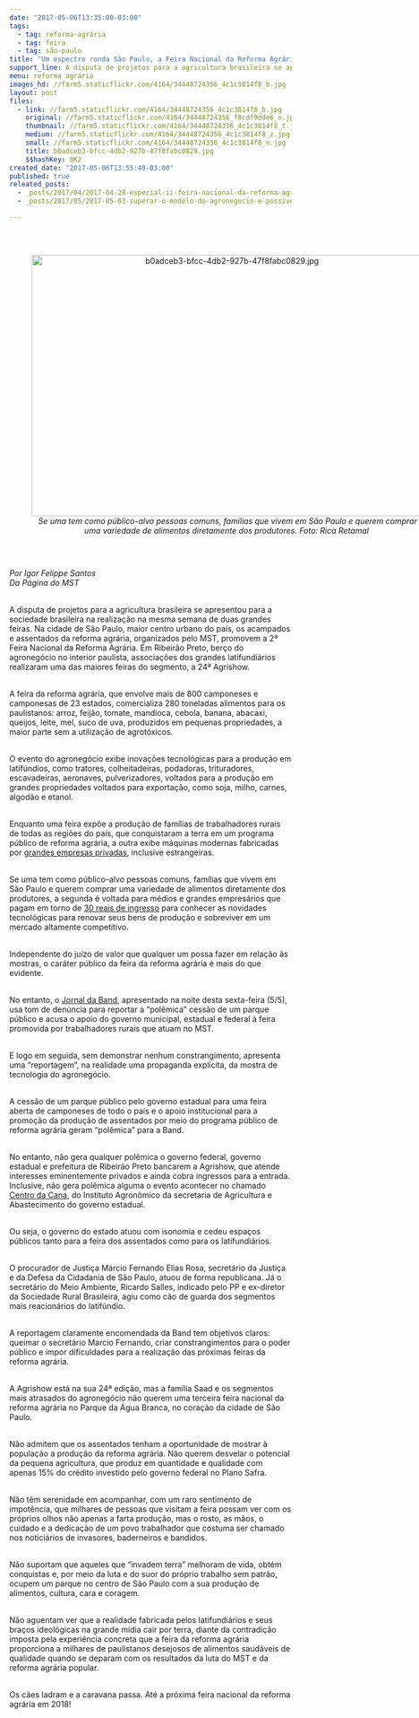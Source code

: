 ```yaml
---
date: "2017-05-06T13:35:00-03:00"
tags:
  - tag: reforma-agrária
  - tag: feira
  - tag: são-paulo
title: "Um espectro ronda São Paulo, a Feira Nacional da Reforma Agrária"
support_line: A disputa de projetos para a agricultura brasileira se apresentou para a sociedade brasileira na realização na mesma semana de duas grandes feiras.
menu: reforma agrária
images_hd: //farm5.staticflickr.com/4164/34448724356_4c1c3814f8_b.jpg
layout: post
files:
  - link: //farm5.staticflickr.com/4164/34448724356_4c1c3814f8_b.jpg
    original: //farm5.staticflickr.com/4164/34448724356_f8cdf9dde6_o.jpg
    thumbnail: //farm5.staticflickr.com/4164/34448724356_4c1c3814f8_t.jpg
    medium: //farm5.staticflickr.com/4164/34448724356_4c1c3814f8_z.jpg
    small: //farm5.staticflickr.com/4164/34448724356_4c1c3814f8_n.jpg
    title: b0adceb3-bfcc-4db2-927b-47f8fabc0829.jpg
    $$hashKey: 0K2
created_date: "2017-05-06T13:55:40-03:00"
published: true
releated_posts:
  - _posts/2017/04/2017-04-28-especial-ii-feira-nacional-da-reforma-agraria.md
  - _posts/2017/05/2017-05-03-superar-o-modelo-do-agronegocio-e-possivel-e-necessario.md

---
```

<p>&nbsp;</p>

<div style="text-align:center">
<figure class="image" style="display:inline-block"><img alt="b0adceb3-bfcc-4db2-927b-47f8fabc0829.jpg" height="466" src="//farm5.staticflickr.com/4164/34448724356_4c1c3814f8_b.jpg" width="700" />
<figcaption><em>Se uma tem como p&uacute;blico-alvo pessoas comuns, fam&iacute;lias que vivem em S&atilde;o Paulo e querem comprar uma variedade de alimentos diretamente dos produtores. Foto: Rica Retamal&nbsp;</em></figcaption>
</figure>
</div>

<p>&nbsp;</p>

<p><em>Por Igor Felippe Santos<br />
Da P&aacute;gina do MST&nbsp;</em></p>

<p><br />
A disputa de projetos para a agricultura brasileira se apresentou para a sociedade brasileira na realiza&ccedil;&atilde;o na mesma semana de duas grandes feiras. Na cidade de S&atilde;o Paulo, maior centro urbano do pa&iacute;s, os acampados e assentados da reforma agr&aacute;ria, organizados pelo MST, promovem a 2&ordf; Feira Nacional da Reforma Agr&aacute;ria. Em Ribeir&atilde;o Preto, ber&ccedil;o do agroneg&oacute;cio no interior paulista, associa&ccedil;&otilde;es dos grandes latifundi&aacute;rios realizaram uma das maiores feiras do segmento, a 24&ordf; Agrishow.</p>

<p><br />
A feira da reforma agr&aacute;ria, que envolve mais de 800 camponeses e camponesas de 23 estados, comercializa 280 toneladas alimentos para os paulistanos: arroz, feij&atilde;o, tomate, mandioca, cebola, banana, abacaxi, queijos, leite, mel, suco de uva, produzidos em pequenas propriedades, a maior parte sem a utiliza&ccedil;&atilde;o de agrot&oacute;xicos.</p>

<p><br />
O evento do agroneg&oacute;cio exibe inova&ccedil;&otilde;es tecnol&oacute;gicas para a produ&ccedil;&atilde;o em latif&uacute;ndios, como tratores, colheitadeiras, podadoras, trituradores, escavadeiras, aeronaves, pulverizadores, voltados para a produ&ccedil;&atilde;o em grandes propriedades voltados para exporta&ccedil;&atilde;o, como soja, milho, carnes, algod&atilde;o e etanol.</p>

<p><br />
Enquanto uma feira exp&otilde;e a produ&ccedil;&atilde;o de fam&iacute;lias de trabalhadores rurais de todas as regi&otilde;es do pa&iacute;s, que conquistaram a terra em um programa p&uacute;blico de reforma agr&aacute;ria, a outra exibe m&aacute;quinas modernas fabricadas por <a href="http://agrishow.infoexpo.com.mx/2017/ae/web/plano/public?lan=pt&amp;view=1">grandes empresas privadas</a>, inclusive estrangeiras.</p>

<p><br />
Se uma tem como p&uacute;blico-alvo pessoas comuns, fam&iacute;lias que vivem em S&atilde;o Paulo e querem comprar uma variedade de alimentos diretamente dos produtores, a segunda &eacute; voltada para m&eacute;dios e grandes empres&aacute;rios que pagam em torno de <a href="https://www.agrishow.com.br/pt/visitar/ingresso-agrishow.html">30 reais de ingresso</a>&nbsp;para conhecer as novidades tecnol&oacute;gicas para renovar seus bens de produ&ccedil;&atilde;o e sobreviver em um mercado altamente competitivo.</p>

<p><br />
Independente do ju&iacute;zo de valor que qualquer um possa fazer em rela&ccedil;&atilde;o &agrave;s mostras, o car&aacute;ter p&uacute;blico da feira da reforma agr&aacute;ria &eacute; mais do que evidente.&nbsp;</p>

<p><br />
No entanto, o <a href="http://noticias.band.uol.com.br/jornaldaband/videos/ultimos-videos/16209342/parque-publico-e-usado-para-realizacao-de-evento-do-mst.html">Jornal da Band</a>, apresentado na noite desta sexta-feira (5/5), usa tom de den&uacute;ncia para reportar a &ldquo;pol&ecirc;mica&rdquo; cess&atilde;o de um parque p&uacute;blico e acusa o apoio do governo municipal, estadual e federal &agrave; feira promovida por trabalhadores rurais que atuam no MST.&nbsp;</p>

<p><br />
E logo em seguida, sem demonstrar nenhum constrangimento, apresenta uma &ldquo;reportagem&rdquo;, na realidade uma propaganda expl&iacute;cita, da mostra de tecnologia do agroneg&oacute;cio.</p>

<p><br />
A cess&atilde;o de um parque p&uacute;blico pelo governo estadual para uma feira aberta de camponeses de todo o pa&iacute;s e o apoio institucional para a promo&ccedil;&atilde;o da produ&ccedil;&atilde;o de assentados por meio do programa p&uacute;blico de reforma agr&aacute;ria geram &ldquo;pol&ecirc;mica&rdquo; para a Band.</p>

<p><br />
No entanto, n&atilde;o gera qualquer pol&ecirc;mica o governo federal, governo estadual e&nbsp;prefeitura de Ribeir&atilde;o Preto bancarem a Agrishow, que atende interesses eminentemente privados e ainda cobra ingressos para a entrada. Inclusive, n&atilde;o gera pol&ecirc;mica alguma o evento acontecer no chamado <a href="http://www.iac.sp.gov.br/areasdepesquisa/cana/">Centro da Cana</a>, do Instituto Agron&ocirc;mico da secretaria de Agricultura e Abastecimento do governo estadual.</p>

<p><br />
Ou seja, o governo do estado atuou com isonomia e cedeu espa&ccedil;os p&uacute;blicos tanto para a feira dos assentados como para os latifundi&aacute;rios.&nbsp;</p>

<p><br />
O procurador de Justi&ccedil;a M&aacute;rcio Fernando Elias Rosa, secret&aacute;rio da Justi&ccedil;a e da Defesa da Cidadania de S&atilde;o Paulo, atuou de forma republicana. J&aacute; o secret&aacute;rio do Meio Ambiente, Ricardo Salles, indicado pelo PP e ex-diretor da Sociedade Rural Brasileira, agiu como c&atilde;o de guarda dos segmentos mais reacion&aacute;rios do latif&uacute;ndio.</p>

<p><br />
A reportagem claramente encomendada da Band tem objetivos claros: queimar o secret&aacute;rio Marcio Fernando, criar constrangimentos para o poder p&uacute;blico e impor dificuldades para a realiza&ccedil;&atilde;o das pr&oacute;ximas feiras da reforma agr&aacute;ria.&nbsp;</p>

<p><br />
A Agrishow est&aacute; na sua 24&ordf; edi&ccedil;&atilde;o, mas a fam&iacute;lia Saad e os segmentos mais atrasados do agroneg&oacute;cio n&atilde;o querem uma terceira feira nacional da reforma agr&aacute;ria no Parque da &Aacute;gua Branca, no cora&ccedil;&atilde;o da cidade de S&atilde;o Paulo.&nbsp;</p>

<p><br />
N&atilde;o admitem que os assentados tenham a oportunidade de mostrar &agrave; popula&ccedil;&atilde;o a produ&ccedil;&atilde;o da reforma agr&aacute;ria. N&atilde;o querem desvelar o potencial da pequena agricultura, que produz em quantidade e qualidade com apenas 15% do cr&eacute;dito investido pelo governo federal no Plano Safra.&nbsp;</p>

<p><br />
N&atilde;o t&ecirc;m serenidade em acompanhar, com um raro sentimento de impot&ecirc;ncia, que milhares de pessoas que visitam a feira possam ver com os pr&oacute;prios olhos n&atilde;o apenas a farta produ&ccedil;&atilde;o, mas o rosto, as m&atilde;os, o cuidado e a dedica&ccedil;&atilde;o de um povo trabalhador que costuma ser chamado nos notici&aacute;rios de invasores, baderneiros e bandidos. &nbsp;</p>

<p><br />
N&atilde;o suportam que aqueles que &ldquo;invadem terra&rdquo; melhoram de vida, obt&eacute;m conquistas e, por meio da luta e do suor do pr&oacute;prio trabalho sem patr&atilde;o, ocupem um parque no centro de S&atilde;o Paulo com a sua produ&ccedil;&atilde;o de alimentos, cultura, cara e coragem.</p>

<p><br />
N&atilde;o aguentam ver que a realidade fabricada pelos latifundi&aacute;rios e seus bra&ccedil;os ideol&oacute;gicas na grande m&iacute;dia cair por terra, diante da contradi&ccedil;&atilde;o imposta pela experi&ecirc;ncia concreta que a feira da reforma agr&aacute;ria proporciona a milhares de paulistanos desejosos de alimentos saud&aacute;veis de qualidade quando se deparam com os resultados da luta do MST e da reforma agr&aacute;ria popular.</p>

<p><br />
Os c&atilde;es ladram e a caravana passa. At&eacute; a pr&oacute;xima feira nacional da reforma agr&aacute;ria em 2018!</p>
